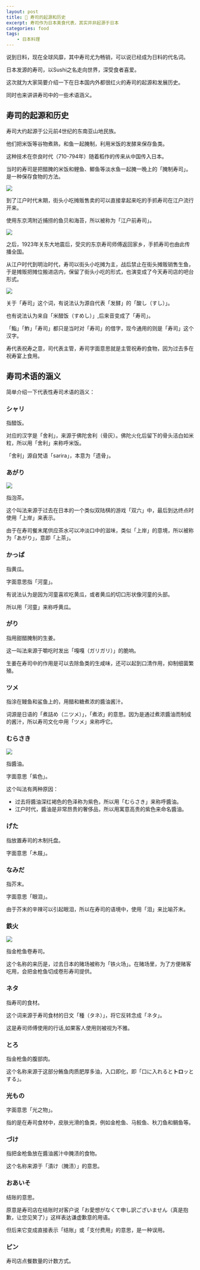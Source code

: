 ```yaml
---
layout: post
title: 🍣 寿司的起源和历史
excerpt: 寿司作为日本美食代表，其实并非起源于日本
categories: food
tags:
    - 日本料理
---
```


说到日料，现在全球风靡，其中寿司尤为畅销，可以说已经成为日料的代名词。

日本发源的寿司，以Sushi之名走向世界，深受食者喜爱。

这次就为大家简要介绍一下在日本国内外都很红火的寿司的起源和发展历史。

同时也来讲讲寿司中的一些术语涵义。

## 寿司的起源和历史

寿司大约起源于公元前4世纪的东南亚山地民族。

他们把米饭等谷物煮熟，和鱼一起腌制，利用米饭的发酵来保存鱼类。

这种技术在奈良时代（710-794年）随着稻作的传来从中国传入日本。

当时的寿司是把醋腌的米饭和鲤鱼、鲫鱼等淡水鱼一起腌一晚上的「腌制寿司」。是一种保存食物的方法。

![](/assets/images/sushi/narezushi.jpg)

到了江户时代末期，街头小吃摊贩售卖的可以直接拿起来吃的手抓寿司在江户流行开来。

使用东京湾附近捕捞的鱼贝和海苔，所以被称为「江户前寿司」。

![](/assets/images/sushi/edomae.jpeg)

之后，1923年关东大地震后，受灾的东京寿司师傅返回家乡，手抓寿司也由此传播全国。

从江户时代到明治时代，寿司以街头小吃摊为主，战后禁止在街头摊贩销售生鱼，于是摊贩把摊位搬进店内，保留了街头小吃的形式，也演变成了今天寿司店的吧台形式。

![](/assets/images/sushi/sushi_counter.jpg)

关于「寿司」这个词，有说法认为源自代表「发酵」的「酸し（すし）」。

也有说法认为来自「米醋饭（すめし）」,后来音变成了「寿司」。

「鮨」「鮓」「寿司」都只是当时对「寿司」的借字，现今通用的则是「寿司」这个汉字。

寿代表祝寿之意，司代表主管，寿司字面意思就是主管祝寿的食物，因为过去多在祝寿宴上食用。

## 寿司术语的涵义

简单介绍一下代表性寿司术语的涵义：

### シャリ

指醋饭。

对应的汉字是「舍利」，来源于佛陀舍利（骨灰）。佛陀火化后留下的骨头洁白如米粒，所以用「舍利」来称呼米饭。

「舍利」源自梵语「sarira」，本意为「遗骨」。

### あがり

![](/assets/images/sushi/agari.jpeg)

指泡茶。

这个叫法来源于过去在日本的一个类似双陆棋的游戏「双六」中，最后到达终点时使用「上岸」来表示。

由于在寿司餐末尾供应茶水可以冲淡口中的滋味，类似「上岸」的意境，所以被称为「あがり」，意即「上茶」。

### かっぱ

指黄瓜。

字面意思指「河童」。

有说法认为是因为河童喜欢吃黄瓜，或者黄瓜的切口形状像河童的头部。

所以用「河童」来称呼黄瓜。

### がり

指用甜醋腌制的生姜。

这一叫法来源于嚼吃时发出「嘎嘎（ガリガリ）」的脆响。

生姜在寿司中的作用是可以去除鱼类的生咸味，还可以起到口清作用，抑制细菌繁殖。

### ツメ

指涂在鳗鱼和鲨鱼上的，用醋和糖煮浓的醬油酱汁。

词源是日语的「煮詰め（ニツメ）」，「煮浓」的意思。因为是通过煮浓醬油而制成的酱汁，所以寿司文化中用「ツメ」来称呼它。

### むらさき

![](/assets/images/sushi/murasaki.jpeg)

指醬油。

字面意思「紫色」。

这个叫法有两种原因：

- 过去将醬油深红褐色的色泽称为紫色，所以用「むらさき」来称呼醬油。
- 江户时代，醬油是非常昂贵的奢侈品，所以用寓意高贵的紫色来命名醬油。

### げた

指放置寿司的木制托盘。

字面意思「木屐」。

### なみだ

指芥末。

字面意思「眼泪」。

由于芥末的辛辣可以引起眼泪，所以在寿司的语境中，使用「泪」来比喻芥末。

### 鉄火

![](/assets/images/sushi/makimono_tekkamaki.jpg)

指金枪鱼卷寿司。

这个名称的来历是，过去日本的赌场被称为「铁火场」。在赌场里，为了方便赌客吃用，会把金枪鱼切成卷形寿司提供。

### ネタ

指寿司的食材。

这个词来源于寿司食材的日文「種（タネ）」，将它反转念成「ネタ」。

这是寿司师傅使用的行话,如果客人使用则被视为不雅。

### とろ

指金枪鱼的腹部肉。

这个名称来源于这部分鲔鱼肉质肥厚多油，入口即化，即「口に入れると**トロ**ッとする」。

### 光もの

字面意思「光之物」。

指的是在寿司食材中，皮肤光滑的鱼类，例如金枪鱼、马鲛鱼、秋刀鱼和鲷鱼等。

### づけ

指把金枪鱼放在醬油酱汁中腌渍的食物。

这个名称来源于「漬け（腌渍）」的意思。

### おあいそ

结账的意思。

原意是寿司店在结账时对客户说「お愛想がなくて申し訳ございません（真是抱歉，让您见笑了）」这样表达谦虚歉意的用语。

但后来它变成直接表示「结账」或「支付费用」的意思，是一种误用。

### ピン

寿司店点餐数量的计数方式。
